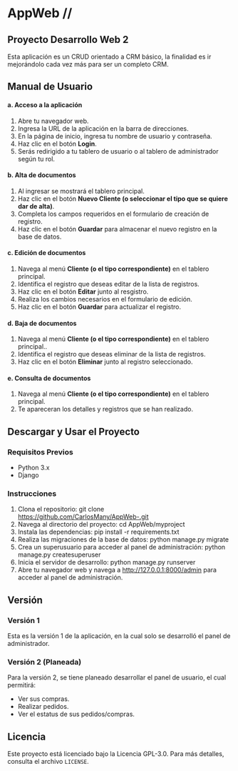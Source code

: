 # AppWeb //

## Proyecto Desarrollo Web 2

Esta aplicación es un CRUD orientado a CRM básico, la finalidad es ir mejorándolo cada vez más para ser un completo CRM.

## Manual de Usuario


#### a. Acceso a la aplicación

1. Abre tu navegador web.
2. Ingresa la URL de la aplicación en la barra de direcciones.
3. En la página de inicio, ingresa tu nombre de usuario y contraseña.
4. Haz clic en el botón **Login**.
5. Serás redirigido a tu tablero de usuario o al tablero de administrador según tu rol.

#### b. Alta de documentos

1. Al ingresar se mostrará el tablero principal.
2. Haz clic en el botón **Nuevo Cliente (o seleccionar el tipo que se quiere dar de alta)**.
3. Completa los campos requeridos en el formulario de creación de registro.
4. Haz clic en el botón **Guardar** para almacenar el nuevo registro en la base de datos.

#### c. Edición de documentos

1. Navega al menú **Cliente (o el tipo correspondiente)** en el tablero principal.
2. Identifica el registro que deseas editar de la lista de registros.
3. Haz clic en el botón **Editar** junto al resgistro.
4. Realiza los cambios necesarios en el formulario de edición.
5. Haz clic en el botón **Guardar** para actualizar el registro.

#### d. Baja de documentos

1. Navega al menú **Cliente (o el tipo correspondiente)** en el tablero principal..
2. Identifica el registro que deseas eliminar de la lista de registros.
3. Haz clic en el botón **Eliminar** junto al registro seleccionado.


#### e. Consulta de documentos

1. Navega al menú **Cliente (o el tipo correspondiente)** en el tablero principal.
2. Te apareceran los detalles y registros que se han realizado.
## Descargar y Usar el Proyecto

### Requisitos Previos

- Python 3.x
- Django

### Instrucciones

1. Clona el repositorio: git clone https://github.com/CarlosMany/AppWeb-.git
2. Navega al directorio del proyecto: cd AppWeb/myproject
3. Instala las dependencias: pip install -r requirements.txt
4. Realiza las migraciones de la base de datos: python manage.py migrate
5. Crea un superusuario para acceder al panel de administración: python manage.py createsuperuser
6. Inicia el servidor de desarrollo: python manage.py runserver
7. Abre tu navegador web y navega a http://127.0.0.1:8000/admin para acceder al panel de administración.

## Versión

### Versión 1

Esta es la versión 1 de la aplicación, en la cual solo se desarrolló el panel de administrador.

### Versión 2 (Planeada)

Para la versión 2, se tiene planeado desarrollar el panel de usuario, el cual permitirá:
- Ver sus compras.
- Realizar pedidos.
- Ver el estatus de sus pedidos/compras.

## Licencia

Este proyecto está licenciado bajo la Licencia GPL-3.0. Para más detalles, consulta el archivo `LICENSE`.
